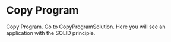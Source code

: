 # Copy Program
Copy Program. 
Go to CopyProgramSolution. Here you will see an application with the SOLID principle.